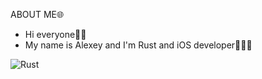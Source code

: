ABOUT ME🌐

- Hi everyone👋🏽
- My name is Alexey and I'm Rust and iOS developer👨🏽‍💻

![Rust](https://img.shields.io/badge/rust-%23000000.svg?style=for-the-badge&logo=rust&logoColor=blue)
